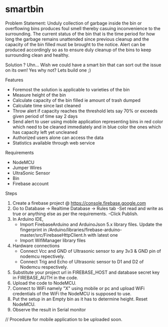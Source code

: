 # smartbin


Problem Statement: 
  Unduly collection of garbage inside the bin or overflowing bins produces foul smell thereby casuing inconvenience to the surrounding. The current status of the bin that is the time period for how long the garbage remains unattended since previous cleanup and the capacity of the bin filled must be brought to the notice. Alert can be produced accordingly so as to ensure duly cleanup of the bins to keep surrounding clean and healthy.
  
Solution ? Uhn... Wish we could have a smart bin that can sort out the issue on its own! Yes why not? Lets build one ;)

Features
  - Foremost the solution is applicable to varieties of the bin
  - Measure height of the bin
  - Calculate capacity of the bin filled ie amount of trash dumped
  - Calculate time since last cleaned
  - Throw alert if capacity reaches the threshold lets say 70% or exceeds given period of time say 2 days
  - Send alert to user using mobile application representing bins in red color which need to be cleaned immediately and in blue color the ones which has capacity left yet uncleaned
  - Authorized users alone can access the data
  - Statistics available through web service
  
 Requirements
  - NodeMCU
  - Jumper Wires
  - UltraSonic Sensor
  - Bin
  - Firebase account
  
 Steps
  1. Create a firebase project @ https://console.firebase.google.com
  2. Go to Database -> Realtime Database -> Rules tab
      -Set read and write as true or anything else as per the requirements.
      -Click Publish.
  3. In Arduino IDE, 
     - Import FirebaseArduino and ArduinoJson 5.x library files. Update the fingerprint in 
     /Arduino/libraries/firebase-arduino-master/src/FirebaseHttpClient.h with latest one 
     - Import WifiManager library files
  4. Hardware connections
     - Connect Vcc and GND of Ultrasonic sensor to any 3v3 & GND pin of nodemcu repectively.
     - Connect Trig and Echo of Ultrasonic sensor to D1 and D2 of Nodemcu respectively.
  5. Substitute your project url in FIREBASE_HOST and database secret key in FIREBASE_AUTH in the code.
  6. Upload the code to NodeMCU.
  7. Connect to WiFi namely "X" using mobile or pc and upload WiFi credentials of the WiFi the NodeMCU is supposed to use.
  8. Put the setup in an Empty bin as it has to determine height. Reset NodeMCU.
  9. Observe the result in Serial monitor
  
  // Procedure for mobile application to be uploaded soon.

